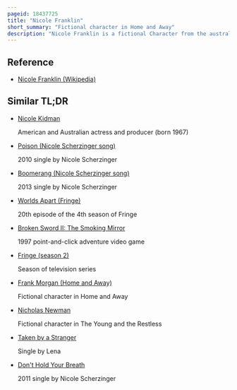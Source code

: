 ```yaml
---
pageid: 18437725
title: "Nicole Franklin"
short_summary: "Fictional character in Home and Away"
description: "Nicole Franklin is a fictional Character from the australian Channel seven Soap Opera Home and away portrayed by Tessa James. She appeared onscreen during the Episode which aired on April 18 2008. Nicole was introduced by executive Producer Cameron Welsh. Nicole was mentioned various Times before appearing on-screen, James was cast in the Role and described by Welsh as an 'exciting Talent'. He anticipated that the Audience would respond very well to her. Nicole was initially portrayed as a shallow Party Girl with wild Ways. Also described as a 'high Maintenance' Female, she has been shown to dress constantly in a stylish Manner. Nicole is also notable for her many Relationships. Her first prominent Romance was with Geoff Campbell. Described as 'complete Opposites', Geoff is credited as a Catalyst in Nicole mellowing her brash Attitude. Their Story allowed the Actors to take Part in one of the big-time Locations for the Serial when the Couple became stranded on a remote Desert Island. In one Storyline Nicole was involved with a same Sex Kiss with fellow Character Freya Duric which was branded controversial by various Media Sources. The Plot saw Nicole Question her Persona, believing Geoff had transformed her into a boring Person."
---
```


## Reference

- [Nicole Franklin (Wikipedia)](https://en.wikipedia.org/?curid=18437725)

## Similar TL;DR

- [Nicole Kidman](/tldr/en/nicole-kidman)

  American and Australian actress and producer (born 1967)

- [Poison (Nicole Scherzinger song)](/tldr/en/poison-nicole-scherzinger-song)

  2010 single by Nicole Scherzinger

- [Boomerang (Nicole Scherzinger song)](/tldr/en/boomerang-nicole-scherzinger-song)

  2013 single by Nicole Scherzinger

- [Worlds Apart (Fringe)](/tldr/en/worlds-apart-fringe)

  20th episode of the 4th season of Fringe

- [Broken Sword II: The Smoking Mirror](/tldr/en/broken-sword-ii-the-smoking-mirror)

  1997 point-and-click adventure video game

- [Fringe (season 2)](/tldr/en/fringe-season-2)

  Season of television series

- [Frank Morgan (Home and Away)](/tldr/en/frank-morgan-home-and-away)

  Fictional character in Home and Away

- [Nicholas Newman](/tldr/en/nicholas-newman)

  Fictional character in The Young and the Restless

- [Taken by a Stranger](/tldr/en/taken-by-a-stranger)

  Single by Lena

- [Don't Hold Your Breath](/tldr/en/dont-hold-your-breath)

  2011 single by Nicole Scherzinger

